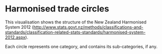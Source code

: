 # Harmonised trade circles

This visualisation shows the structure of the New Zealand Harmonised System 2012 (http://www.stats.govt.nz/methods/classifications-and-standards/classification-related-stats-standards/harmonised-system-2012.aspx). 

Each circle represents one category, and contains its sub-categories, if any. 

